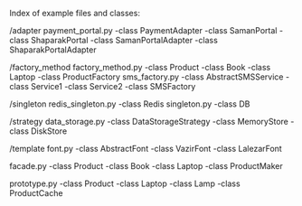 Index of example files and classes:

/adapter
    payment_portal.py
        -class PaymentAdapter
        -class SamanPortal
        -class ShaparakPortal
        -class SamanPortalAdapter
        -class ShaparakPortalAdapter

/factory_method
    factory_method.py
        -class Product
        -class Book
        -class Laptop
        -class ProductFactory
    sms_factory.py
        -class AbstractSMSService
        -class Service1
        -class Service2
        -class SMSFactory

/singleton
    redis_singleton.py
        -class Redis
    singleton.py
        -class DB

/strategy
    data_storage.py
        -class DataStorageStrategy
        -class MemoryStore
        -class DiskStore

/template
    font.py
        -class AbstractFont
        -class VazirFont
        -class LalezarFont

facade.py
    -class Product
    -class Book
    -class Laptop
    -class ProductMaker

prototype.py
    -class Product
    -class Laptop
    -class Lamp
    -class ProductCache